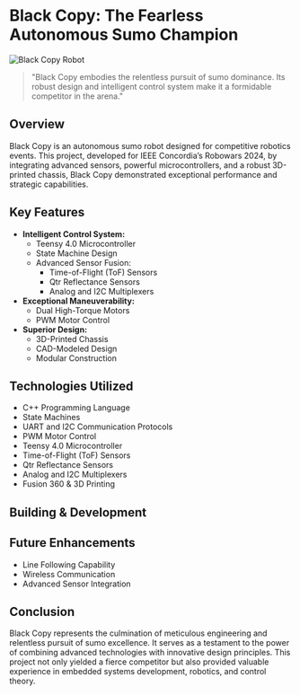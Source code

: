 # Black Copy: The Fearless Autonomous Sumo Champion
![Black Copy Robot](https://github.com/ac-pate/Black-Copy----Autonomous-SumoBot/blob/main/sumo-bot-images/20240317-P1933148.jpg)

> "Black Copy embodies the relentless pursuit of sumo dominance. Its robust design and intelligent control system make it a formidable competitor in the arena."

## Overview

Black Copy is an autonomous sumo robot designed for competitive robotics events. This project, developed for IEEE Concordia’s Robowars 2024, by integrating advanced sensors, powerful microcontrollers, and a robust 3D-printed chassis, Black Copy demonstrated exceptional performance and strategic capabilities.

## Key Features

* **Intelligent Control System:**
    * Teensy 4.0 Microcontroller
    * State Machine Design
    * Advanced Sensor Fusion:
        * Time-of-Flight (ToF) Sensors
        * Qtr Reflectance Sensors
        * Analog and I2C Multiplexers
* **Exceptional Maneuverability:**
    * Dual High-Torque Motors
    * PWM Motor Control
* **Superior Design:**
    * 3D-Printed Chassis
    * CAD-Modeled Design
    * Modular Construction

## Technologies Utilized

* C++ Programming Language
* State Machines
* UART and I2C Communication Protocols
* PWM Motor Control
* Teensy 4.0 Microcontroller
* Time-of-Flight (ToF) Sensors
* Qtr Reflectance Sensors
* Analog and I2C Multiplexers
* Fusion 360 & 3D Printing

## Building & Development



## Future Enhancements

* Line Following Capability
* Wireless Communication
* Advanced Sensor Integration

## Conclusion

Black Copy represents the culmination of meticulous engineering and relentless pursuit of sumo excellence. It serves as a testament to the power of combining advanced technologies with innovative design principles. This project not only yielded a fierce competitor but also provided valuable experience in embedded systems development, robotics, and control theory.

